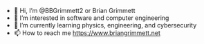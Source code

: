 - 👋 Hi, I’m @BBGrimmett2 or Brian Grimmett
- 👀 I’m interested in software and computer engineering
- 🌱 I’m currently learning physics, engineering, and cybersecurity
- 📫 How to reach me https://www.briangrimmett.net

<!---
BBGrimmett2/BBGrimmett2 is a ✨ special ✨ repository because its `README.md` (this file) appears on your GitHub profile.
You can click the Preview link to take a look at your changes.
--->
